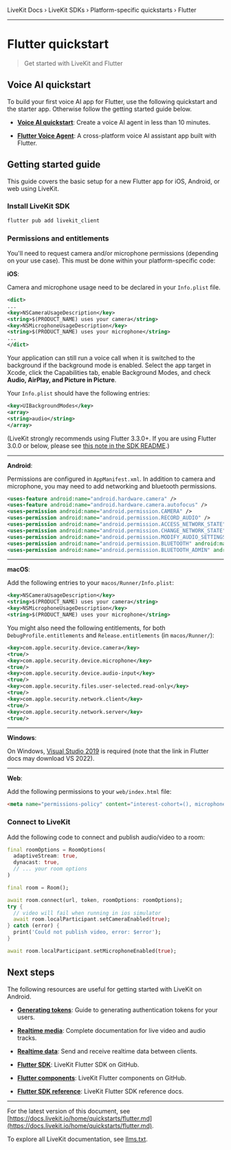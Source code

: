 LiveKit Docs › LiveKit SDKs › Platform-specific quickstarts › Flutter

---

# Flutter quickstart

> Get started with LiveKit and Flutter

## Voice AI quickstart

To build your first voice AI app for Flutter, use the following quickstart and the starter app. Otherwise follow the getting started guide below.

- **[Voice AI quickstart](https://docs.livekit.io/agents/start/voice-ai.md)**: Create a voice AI agent in less than 10 minutes.

- **[Flutter Voice Agent](https://github.com/livekit-examples/agent-starter-flutter)**: A cross-platform voice AI assistant app built with Flutter.

## Getting started guide

This guide covers the basic setup for a new Flutter app for iOS, Android, or web using LiveKit.

### Install LiveKit SDK

```bash
flutter pub add livekit_client

```

### Permissions and entitlements

You'll need to request camera and/or microphone permissions (depending on your use case). This must be done within your platform-specific code:

**iOS**:

Camera and microphone usage need to be declared in your `Info.plist` file.

```xml
<dict>
...
<key>NSCameraUsageDescription</key>
<string>$(PRODUCT_NAME) uses your camera</string>
<key>NSMicrophoneUsageDescription</key>
<string>$(PRODUCT_NAME) uses your microphone</string>
...
</dict>

```

Your application can still run a voice call when it is switched to the background if the background mode is enabled. Select the app target in Xcode, click the Capabilities tab, enable Background Modes, and check **Audio, AirPlay, and Picture in Picture**.

Your `Info.plist` should have the following entries:

```xml
<key>UIBackgroundModes</key>
<array>
<string>audio</string>
</array>

```

(LiveKit strongly recommends using Flutter 3.3.0+. If you are using Flutter 3.0.0 or below, please see [this note in the SDK README](https://github.com/livekit/client-sdk-flutter#notes).)

---

**Android**:

Permissions are configured in `AppManifest.xml`. In addition to camera and microphone, you may need to add networking and bluetooth permissions.

```xml
<uses-feature android:name="android.hardware.camera" />
<uses-feature android:name="android.hardware.camera.autofocus" />
<uses-permission android:name="android.permission.CAMERA" />
<uses-permission android:name="android.permission.RECORD_AUDIO" />
<uses-permission android:name="android.permission.ACCESS_NETWORK_STATE" />
<uses-permission android:name="android.permission.CHANGE_NETWORK_STATE" />
<uses-permission android:name="android.permission.MODIFY_AUDIO_SETTINGS" />
<uses-permission android:name="android.permission.BLUETOOTH" android:maxSdkVersion="30" />
<uses-permission android:name="android.permission.BLUETOOTH_ADMIN" android:maxSdkVersion="30" />

```

---

**macOS**:

Add the following entries to your `macos/Runner/Info.plist`:

```xml
<key>NSCameraUsageDescription</key>
<string>$(PRODUCT_NAME) uses your camera</string>
<key>NSMicrophoneUsageDescription</key>
<string>$(PRODUCT_NAME) uses your microphone</string>

```

You might also need the following entitlements, for both `DebugProfile.entitlements` and `Release.entitlements` (in `macos/Runner/`):

```xml
<key>com.apple.security.device.camera</key>
<true/>
<key>com.apple.security.device.microphone</key>
<true/>
<key>com.apple.security.device.audio-input</key>
<true/>
<key>com.apple.security.files.user-selected.read-only</key>
<true/>
<key>com.apple.security.network.client</key>
<true/>
<key>com.apple.security.network.server</key>
<true/>

```

---

**Windows**:

On Windows, [Visual Studio 2019](https://visualstudio.microsoft.com/thank-you-downloading-visual-studio/?sku=community&rel=16) is required (note that the link in Flutter docs may download VS 2022).

---

**Web**:

Add the following permissions to your `web/index.html` file:

```html
<meta name="permissions-policy" content="interest-cohort=(), microphone=*, camera=*">

```

### Connect to LiveKit

Add the following code to connect and publish audio/video to a room:

```dart
final roomOptions = RoomOptions(
  adaptiveStream: true,
  dynacast: true,
  // ... your room options
)

final room = Room();

await room.connect(url, token, roomOptions: roomOptions);
try {
  // video will fail when running in ios simulator
  await room.localParticipant.setCameraEnabled(true);
} catch (error) {
  print('Could not publish video, error: $error');
}

await room.localParticipant.setMicrophoneEnabled(true);

```

## Next steps

The following resources are useful for getting started with LiveKit on Android.

- **[Generating tokens](https://docs.livekit.io/home/server/generating-tokens.md)**: Guide to generating authentication tokens for your users.

- **[Realtime media](https://docs.livekit.io/home/client/tracks.md)**: Complete documentation for live video and audio tracks.

- **[Realtime data](https://docs.livekit.io/home/client/data.md)**: Send and receive realtime data between clients.

- **[Flutter SDK](https://github.com/livekit/client-sdk-flutter)**: LiveKit Flutter SDK on GitHub.

- **[Flutter components](https://github.com/livekit/components-flutter)**: LiveKit Flutter components on GitHub.

- **[Flutter SDK reference](https://docs.livekit.io/reference/client-sdk-flutter/index.html.md)**: LiveKit Flutter SDK reference docs.

---


For the latest version of this document, see [https://docs.livekit.io/home/quickstarts/flutter.md](https://docs.livekit.io/home/quickstarts/flutter.md).

To explore all LiveKit documentation, see [llms.txt](https://docs.livekit.io/llms.txt).